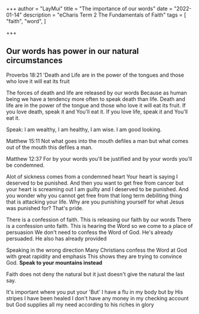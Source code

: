 +++
author = "LayMui"
title = "The importance of our words"
date = "2022-01-14"
description = "eCharis Term 2 The Fundamentals of Faith"
tags = [
    "faith", "word", 
]

+++

## Our words has power in our natural circumstances
Proverbs 18:21 'Death and Life are in the power of the tongues and those who love it will eat its fruit

The forces of death and life are released by our words
Because as human being we have a tendency more often to speak death than life.
Death and life are in the power of the tongue and those who love it will eat its fruit.
If you love death, speak it and You'll eat it.
If you love life, speak it and You'll eat it.

Speak: I am wealthy, I am healthy, I am wise. I am good looking. 

Matthew 15:11 Not what goes into the mouth defiles a man but what comes out of the mouth
this defiles a man.

Matthew 12:37 For by your words you'll be justified and by your words you'll be condemned.

Alot of sickness comes from a condemned heart
Your heart is saying I deserved to be punished. And then you want to get free from cancer
but your heart is screaming out I am guilty and I deserved to be punished. 
And you wonder why you cannot get free from that long term debiliting thing that is attacking
your life. 
Why are you punishing yourself for what Jesus was punished for? That's pride.

There is a confession of faith. This is releasing our faith by our words
There is a confession unto faith. This is hearing the Word so we come to a place of persuasion
We don't need to confess the Word of God. He's already persuaded. He also has already provided

Speaking in the wrong direction
Many Christians confess the Word at God with great rapidity and emphasis
This shows they are trying to convince God. 
**Speak to your mountains instead**

Faith does not deny the natural but it just doesn't give the natural the last say.

It's important where you put your 'But'
I have a flu in my body but by His stripes I have been healed
I don't have any money in my checking account but God supplies all my need according to his riches in glory



